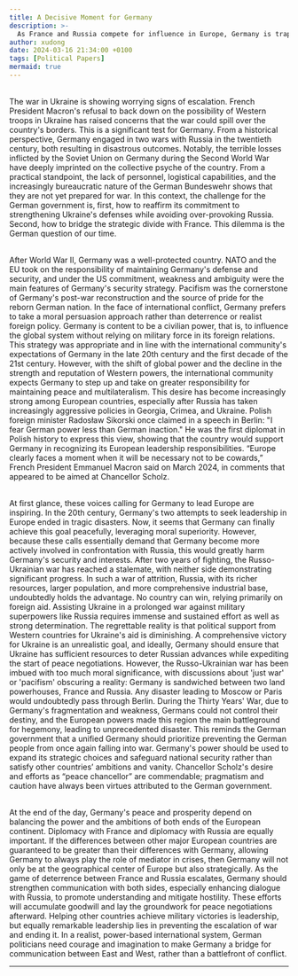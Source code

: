 ```yaml
---
title: A Decisive Moment for Germany
description: >- 
  As France and Russia compete for influence in Europe, Germany is trapped in a difficult position
author: xudong
date: 2024-03-16 21:34:00 +0100
tags: [Political Papers]
mermaid: true
---
```


<br> The war in Ukraine is showing worrying signs of escalation. French President Macron's refusal to back down on the possibility of Western troops in Ukraine has raised concerns that the war could spill over the country's borders. This is a significant test for Germany. From a historical perspective, Germany engaged in two wars with Russia in the twentieth century, both resulting in disastrous outcomes. Notably, the terrible losses inflicted by the Soviet Union on Germany during the Second World War have deeply imprinted on the collective psyche of the country. From a practical standpoint, the lack of personnel, logistical capabilities, and the increasingly bureaucratic nature of the German Bundeswehr shows that they are not yet prepared for war. In this context, the challenge for the German government is, first, how to reaffirm its commitment to strengthening Ukraine's defenses while avoiding over-provoking Russia. Second, how to bridge the strategic divide with France. This dilemma is the German question of our time.

<br> After World War II, Germany was a well-protected country. NATO and the EU took on the responsibility of maintaining Germany's defense and security, and under the US commitment, weakness and ambiguity were the main features of Germany's security strategy. Pacifism was the cornerstone of Germany's post-war reconstruction and the source of pride for the reborn German nation. In the face of international conflict, Germany prefers to take a moral persuasion approach rather than deterrence or realist foreign policy. Germany is content to be a civilian power, that is, to influence the global system without relying on military force in its foreign relations. This strategy was appropriate and in line with the international community's expectations of Germany in the late 20th century and the first decade of the 21st century. However, with the shift of global power and the decline in the strength and reputation of Western powers, the international community expects Germany to step up and take on greater responsibility for maintaining peace and multilateralism. This desire has become increasingly strong among European countries, especially after Russia has taken increasingly aggressive policies in Georgia, Crimea, and Ukraine. Polish foreign minister Radosław Sikorski once claimed in a speech in Berlin: "I fear German power less than German inaction." He was the first diplomat in Polish history to express this view, showing that the country would support Germany in recognizing its European leadership responsibilities. “Europe clearly faces a moment when it will be necessary not to be cowards,” French President Emmanuel Macron said on March 2024, in comments that appeared to be aimed at Chancellor Scholz.

<br>At first glance, these voices calling for Germany to lead Europe are inspiring. In the 20th century, Germany's two attempts to seek leadership in Europe ended in tragic disasters. Now, it seems that Germany can finally achieve this goal peacefully, leveraging moral superiority. However, because these calls essentially demand that Germany become more actively involved in confrontation with Russia, this would greatly harm Germany's security and interests. After two years of fighting, the Russo-Ukrainian war has reached a stalemate, with neither side demonstrating significant progress. In such a war of attrition, Russia, with its richer resources, larger population, and more comprehensive industrial base, undoubtedly holds the advantage. No country can win, relying primarily on foreign aid. Assisting Ukraine in a prolonged war against military superpowers like Russia requires immense and sustained effort as well as strong determination. The regrettable reality is that political support from Western countries for Ukraine's aid is diminishing. A comprehensive victory for Ukraine is an unrealistic goal, and ideally, Germany should ensure that Ukraine has sufficient resources to deter Russian advances while expediting the start of peace negotiations. However, the Russo-Ukrainian war has been imbued with too much moral significance, with discussions about 'just war' or 'pacifism' obscuring a reality: Germany is sandwiched between two land powerhouses, France and Russia. Any disaster leading to Moscow or Paris would undoubtedly pass through Berlin. During the Thirty Years' War, due to Germany's fragmentation and weakness, Germans could not control their destiny, and the European powers made this region the main battleground for hegemony, leading to unprecedented disaster. This reminds the German government that a unified Germany should prioritize preventing the German people from once again falling into war. Germany's power should be used to expand its strategic choices and safeguard national security rather than satisfy other countries’ ambitions and vanity. Chancellor Scholz's desire and efforts as “peace chancellor” are commendable; pragmatism and caution have always been virtues attributed to the German government.

<br> At the end of the day, Germany's peace and prosperity depend on balancing the power and the ambitions of both ends of the European continent. Diplomacy with France and diplomacy with Russia are equally important. If the differences between other major European countries are guaranteed to be greater than their differences with Germany, allowing Germany to always play the role of mediator in crises, then Germany will not only be at the geographical center of Europe but also strategically. As the game of deterrence between France and Russia escalates, Germany should strengthen communication with both sides, especially enhancing dialogue with Russia, to promote understanding and mitigate hostility. These efforts will accumulate goodwill and lay the groundwork for peace negotiations afterward. Helping other countries achieve military victories is leadership, but equally remarkable leadership lies in preventing the escalation of war and ending it. In a realist, power-based international system, German politicians need courage and imagination to make Germany a bridge for communication between East and West, rather than a battlefront of conflict.

<hr>
